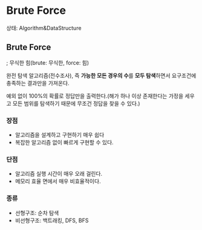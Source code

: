# Brute Force

상태: Algorithm&DataStructure

## Brute Force

; 무식한 힘(brute: 무식한, force: 힘)

완전 탐색 알고리즘(전수조사), 즉 **가능한 모든 경우의 수**를 **모두 탐색**하면서 요구조건에 충족하는 결과만을 가져온다. 

예외 없이 100%의 확률로 정답만을 출력한다.(해가 하나 이상 존재한다는 가정을 세우고 모든 범위를 탐색하기 때문에 무조건 정답을 찾을 수 있다.)

### 장점

- 알고리즘을 설계하고 구현하기 매우 쉽다
- 복잡한 알고리즘 없이 빠르게 구현할 수 있다.

### 단점

- 알고리즘 실행 시간이 매우 오래 걸린다.
- 메모리 효율 면에서 매우 비효율적이다.

### 종류

- 선형구조: 순차 탐색
- 비선형구조: 백트래킹, DFS, BFS

